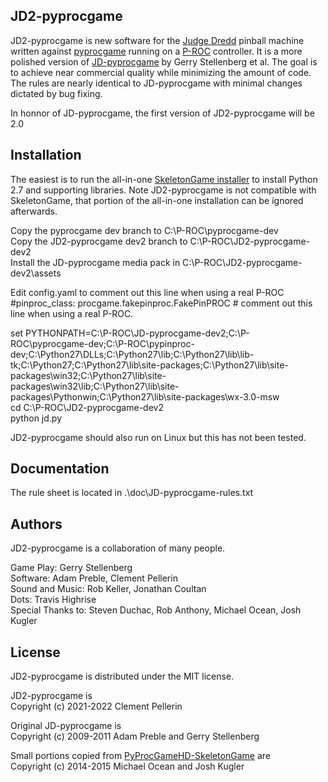 ## JD2-pyprocgame

JD2-pyprocgame is new software for the [Judge Dredd](https://www.ipdb.org/machine.cgi?id=1322) pinball machine written against [pyprocgame](http://pyprocgame.pindev.org/) running on a [P-ROC](https://www.multimorphic.com/store/circuit-boards/p-roc/) controller. It is a more polished version of [JD-pyprocgame](https://github.com/preble/JD-pyprocgame) by Gerry Stellenberg et al. The goal is to achieve near commercial quality while minimizing the amount of code. The rules are nearly identical to JD-pyprocgame with minimal changes dictated by bug fixing.

In honnor of JD-pyprocgame, the first version of JD2-pyprocgame will be 2.0

## Installation

The easiest is to run the all-in-one [SkeletonGame installer](http://skeletongame.com/step-1-installation-and-testing-the-install-windows/) to install Python 2.7 and supporting libraries. Note JD2-pyprocgame is not compatible with SkeletonGame, that portion of the all-in-one installation can be ignored afterwards.

Copy the pyprocgame dev branch to C:\P-ROC\pyprocgame-dev  
Copy the JD2-pyprocgame dev2 branch to C:\P-ROC\JD2-pyprocgame-dev2  
Install the JD-pyprocgame media pack in C:\P-ROC\JD2-pyprocgame-dev2\assets

Edit config.yaml to comment out this line when using a real P-ROC  
#pinproc_class: procgame.fakepinproc.FakePinPROC # comment out this line when using a real P-ROC. 

set PYTHONPATH=C:\P-ROC\JD-pyprocgame-dev2;C:\P-ROC\pyprocgame-dev;C:\P-ROC\pypinproc-dev;C:\Python27\DLLs;C:\Python27\lib;C:\Python27\lib\lib-tk;C:\Python27;C:\Python27\lib\site-packages;C:\Python27\lib\site-packages\win32;C:\Python27\lib\site-packages\win32\lib;C:\Python27\lib\site-packages\Pythonwin;C:\Python27\lib\site-packages\wx-3.0-msw  
cd C:\P-ROC\JD2-pyprocgame-dev2  
python jd.py

JD2-pyprocgame should also run on Linux but this has not been tested.

## Documentation

The rule sheet is located in .\doc\JD-pyprocgame-rules.txt

## Authors

JD2-pyprocgame is a collaboration of many people.

Game Play: Gerry Stellenberg  
Software: Adam Preble, Clement Pellerin  
Sound and Music: Rob Keller, Jonathan Coultan  
Dots: Travis Highrise  
Special Thanks to: Steven Duchac, Rob Anthony, Michael Ocean, Josh Kugler

## License

JD2-pyprocgame is distributed under the MIT license.

JD2-pyprocgame is  
Copyright (c) 2021-2022 Clement Pellerin

Original JD-pyprocgame is  
Copyright (c) 2009-2011 Adam Preble and Gerry Stellenberg

Small portions copied from [PyProcGameHD-SkeletonGame](https://github.com/mjocean/PyProcGameHD-SkeletonGame) are  
Copyright (c) 2014-2015 Michael Ocean and Josh Kugler
